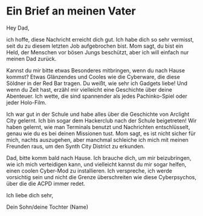 # Ein Brief an meinen Vater

Hey Dad,

ich hoffe, diese Nachricht erreicht dich gut. Ich habe dich so sehr vermisst, seit du zu diesem letzten Job aufgebrochen bist. Mom sagt, du bist ein Held, der Menschen vor bösen Jungs beschützt, aber ich will einfach nur meinen Dad zurück.

Kannst du mir bitte etwas Besonderes mitbringen, wenn du nach Hause kommst? Etwas Glänzendes und Cooles wie die Cyberware, die diese Söldner in der Red Bar tragen. Du weißt, wie sehr ich Gadgets liebe! Und wenn du Zeit hast, erzähl mir vielleicht eine Geschichte über deine Abenteuer. Ich wette, die sind spannender als jedes Pachinko-Spiel oder jeder Holo-Film.

Ich war gut in der Schule und habe alles über die Geschichte von Arclight City gelernt. Ich bin sogar dem Hackerclub nach der Schule beigetreten! Wir haben gelernt, wie man Terminals benutzt und Nachrichten entschlüsselt, genau wie du es bei deinen Missionen tust. Mom sagt, es ist nicht sicher für mich, nachts auszugehen, aber manchmal schleiche ich mich mit meinen Freunden raus, um den Synth City District zu erkunden.

Dad, bitte komm bald nach Hause. Ich brauche dich, um mir beizubringen, wie ich mich verteidigen kann, und vielleicht kannst du mir sogar helfen, einen coolen Cyber-Mod zu installieren. Ich verspreche, ich werde vorsichtig sein und nicht die Grenze überschreiten wie diese Cyberpsychos, über die die ACPD immer redet.

Ich liebe dich sehr,

Dein Sohn/deine Tochter (Name)
